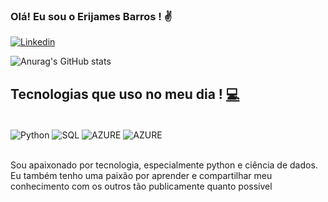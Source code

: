 ### Olá! Eu sou o Erijames Barros ! ✌️
[![Linkedin](https://img.shields.io/badge/LinkedIn-0077B5?style=for-the-badge&logo=linkedin&logoColor=white)](https://www.linkedin.com/in/james-barros-DS/)

![Anurag's GitHub stats](https://github-readme-stats.vercel.app/api?username=Erijames&show_icons=true&theme=dracula)


## Tecnologias que uso no meu dia !  [💻](https://emojipedia.org/laptop/)
<div style ="display: inline_block"><br/>
	<img align = "center" alt = "Python" src="https://img.shields.io/badge/Python-3776AB?style=for-the-badge&logo=python&logoColor=white" />
	<img align = "center" alt = "SQL" src="https://img.shields.io/badge/MySQL-00000F?style=for-the-badge&logo=mysql&logoColor=white" />
	<img align = "center" alt = "AZURE" src="https://img.shields.io/badge/Microsoft_Azure-0089D6?style=for-the-badge&logo=microsoft-azure&logoColor=white" />
	<img align = "center" alt = "AZURE" src="https://img.shields.io/badge/Amazon_AWS-232F3E?style=for-the-badge&logo=amazon-aws&logoColor=white" />
</div></br>


Sou apaixonado por tecnologia, especialmente python e ciência de dados. Eu também tenho uma paixão por aprender e compartilhar meu conhecimento com os outros tão publicamente quanto possível
